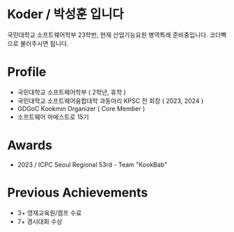 # Koder / 박성훈 입니다
국민대학교 소프트웨어학부 23학번, 현재 산업기능요원 병역특례 준비중입니다.
코더빡으로 불러주시면 됩니다.

# Profile
- 국민대학교 소프트웨어학부 ( 2학년, 휴학 )  
- 국민대학교 소프트웨어융합대학 과동아리 KPSC 전 회장 ( 2023, 2024 )  
- GDGoC Kookmin Organizer ( Core Member )  
- 소프트웨어 마에스트로 15기  

# Awards
- 2023 / ICPC Seoul Regional 53rd - Team "KookBab"  

# Previous Achievements
- 3+ 영재교육원/캠프 수료
- 7+ 경시대회 수상
